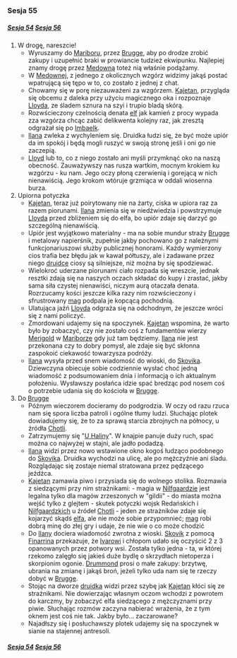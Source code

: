 ### Sesja 55
##### [Sesja 54](#sesja-054) [Sesja 56](#sesja-056)
1. W drogę, nareszcie!
    - Wyruszamy do [Mariboru](#l_maribor), przez [Brugge](#l_m_brugge), aby po drodze zrobić zakupy i uzupełnić braki w prowiancie tudzież ekwipunku. Najlepiej znamy drogę przez [Medowną](#l_medowna) toteż nią właśnie podążamy.
    - W [Medownej](#l_medowna), z jednego z okolicznych wzgórz widzimy jakąś postać wpatrującą się tępo w to, co zostało z jednej z chat. 
    - Chowamy się w porę niezauważeni za wzgórzem. [Kajetan](#g_kajetan), przygląda się obcemu z daleka przy użyciu magicznego oka i rozpoznaje [Lloyda](#p_lloyd), ze śladem sznura na szyi i trupio bladą skórą.
    - Rozwścieczony czelnością denata [elf](#g_kajetan) jak kamień z procy wypada zza wzgórza chcąc zabić delikwenta kolejny raz, jak zresztą odgrażał się po [Imbaelk](#r_imbaelk).
    - [Ilana](#g_ilana) zwleka z wychyleniem się. Druidka łudzi się, że być może upiór da im spokój i będą mogli ruszyć w swoją stronę jeśli i oni go nie zaczepią.
    - [Lloyd](#p_lloyd) lub to, co z niego zostało ani myśli przymknąć oko na naszą obecność. Zauważywszy nas rusza wartkim, mocnym krokiem ku wzgórzu - ku nam. Jego oczy płoną czerwienią i gorejącą w nich nienawiścią. Jego krokom wtóruje grzmiąca w oddali wiosenna burza.
2. Upiorna potyczka
    - [Kajetan](#g_kajetan), teraz już poirytowany nie na żarty, ciska w upiora raz za razem piorunami. [Ilana](#g_ilana) zmienia się w niedźwiedzia i powstrzymuje [Lloyda](#p_lloyd) przed zbliżeniem się do elfa, bo upiór zdaje się darzyć go szczególną nienawiścią.
    - Upiór jest wyjątkowo materialny - ma na sobie mundur straży [Brugge](#l_m_brugge) i metalowy napierśnik, zupełnie jakby pochowano go z należnymi funkcjonariuszowi służby publicznej honorami. Każdy wymierzony cios trafia bez błędu jak w kawał półtuszy, ale i zadawane przez niego [druidce](#g_ilana) ciosy są silniejsze, niż można by się spodziewać.
    - Wielokroć uderzane piorunami ciało rozpada się wreszcie, jednak resztki zdają się na naszych oczach składać do kupy i zrastać, jakby sama siła czystej nienawiści, niczym aurą otaczała denata. Rozrzucamy kości jeszcze kilka razy nim rozwścieczony i sfrustrowany [mag](#g_kajetan) podpala je kopcącą pochodnią.
    - Ulatująca jaźń [Lloyda](#p_lloyd) odgraża się na odchodnym, że jeszcze wróci się z nami policzyć.
    - Zmordowani udajemy się na spoczynek. [Kajetan](#g_kajetan) wspomina, że warto było by zobaczyć, czy nie zostało coś z fundamentów wierzy [Merigold](#p_triss_merigold) w [Mariborze](#l_maribor) gdy już tam będziemy. [Ilana](#g_ilana) nie jest przekonana czy to dobry pomysł, ale zdaje się być skłonna zaspokoić ciekawość towarzysza podróży. 
    - [Ilana](#g_ilana) wysyła przed snem wiadomość do wioski, do [Skovika](#p_skovik). Dziewczyna obiecuje sobie codziennie wysłać choć jedną wiadomość z podsumowaniem dnia i informacją o ich aktualnym położeniu. Wysławszy posłańca idzie spać bredząc pod nosem coś o potrzebie udania się do kościoła w [Brugge](#l_m_brugge).
3. Do [Brugge](#l_m_brugge)
    - Późnym wieczorem docieramy do podgrodzia. W oczy od razu rzuca nam się spora liczba patroli i ogólne tłumy ludzi. Słuchając plotek dowiadujemy się, że to za sprawą starcia zbrojnych na północy, u źródła [Chotli](#l_chotla).
    - Zatrzymujemy się "[U Haliny](#l_u_haliny)". W knajpie panuje duży ruch, spać można co najwyżej w stajni, ale jadło podadzą.
    - [Ilana](#g_ilana) widzi przez nowo wstawione okno kogoś łudząco podobnego do [Skovika](#p_skovik). Druidka wychodzi na ulicę, ale po mężczyźnie ani śladu. Rozglądając się zostaje niemal stratowana przez pędzącego jeźdźca.
    - [Kajetan](#g_kajetan) zamawia piwo i przysiada się do wolnego stolika. Rozmawia z siedzącymi przy nim strażnikami:
            - magia w [Nilfgaardzie](#l_nilfgaard) jest legalna tylko dla magów zrzeszonych w "gildii"
            - do miasta można wejść tylko z glejtem - skutek potyczki wojsk Redańskich i [Nilfgaardzkich](#l_nilfgaard) u źródeł [Chotli](#l_chotla)
            - jeden ze strażników zdaje się kojarzyć skądś [elfa](#g_kajetan), ale nie może sobie przypomnieć; [mag](#g_kajetan) robi dobrą minę do złej gry i udaje, że nie wie o co może chodzić
    - Do [Ilany](#g_ilana) dociera wiadomość zwrotna z wioski. [Skovik](#p_skovik) z pomocą [Finarrina](#p_druid_finarrin) przekazuje, że [Ivarowi](#p_ivar) i chłopom udało się oczyścić 2 z 3 opanowanych przez potwory wsi. Została tylko jedna - ta, w której rzekomo zalęgło się jakieś duże bydlę o skrzydłach nietoperza i skorpionim ogonie. [Drummond](#p_drummond) prosi o małe zakupy: brzytwę, ubrania na zmianę i jakąś broń, jeżeli tylko uda nam się te rzeczy dobyć w [Brugge](#l_m_brugge).
    - Stojąc na dworze [druidka](#g_ilana) widzi przez szybę jak [Kajetan](#g_kajetan) kłóci się ze strażnikami. Nie dowierzając własnym oczom wchodzi z powrotem do karczmy, by zobaczyć elfa siedzącego z mężczyznami przy piwie. Słuchając rozmów zaczyna nabierać wrażenia, że z tym oknem jest coś nie tak. Jakby było... zaczarowane?
    - Najadłszy się i posłuchawszy plotek udajemy się na spoczynek w sianie na stajennej antresoli.

##### [Sesja 54](#sesja-054) [Sesja 56](#sesja-056)